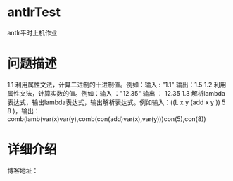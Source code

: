 # antlrTest
antlr平时上机作业

# 问题描述
1.1 利用属性文法，计算二进制的十进制值。例如：输入 : "1.1"  输出：1.5
1.2 利用属性文法，计算实数的值。例如：输入 ："12.35"  输出 ： 12.35
1.3 解析lambda表达式，输出lambda表达式，输出解析表达式。例如输入：((L x y (add x y )) 5 8 )，输出：comb(lamb(var(x)var(y),comb(con(add)var(x),var(y)))con(5),con(8))
# 详细介绍
博客地址：
